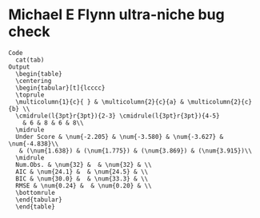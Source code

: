 # Michael E Flynn ultra-niche bug check

    Code
      cat(tab)
    Output
      \begin{table}
      \centering
      \begin{tabular}[t]{lcccc}
      \toprule
      \multicolumn{1}{c}{ } & \multicolumn{2}{c}{a} & \multicolumn{2}{c}{b} \\
      \cmidrule(l{3pt}r{3pt}){2-3} \cmidrule(l{3pt}r{3pt}){4-5}
        & 6 & 8 & 6 & 8\\
      \midrule
      Under Score & \num{-2.205} & \num{-3.580} & \num{-3.627} & \num{-4.838}\\
       & (\num{1.638}) & (\num{1.775}) & (\num{3.869}) & (\num{3.915})\\
      \midrule
      Num.Obs. & \num{32} &  & \num{32} & \\
      AIC & \num{24.1} &  & \num{24.5} & \\
      BIC & \num{30.0} &  & \num{33.3} & \\
      RMSE & \num{0.24} &  & \num{0.20} & \\
      \bottomrule
      \end{tabular}
      \end{table}

